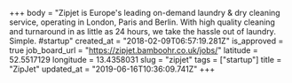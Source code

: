 +++
body = "Zipjet is Europe's leading on-demand laundry & dry cleaning service, operating in London, Paris and Berlin. With high quality cleaning and turnaround in as little as 24 hours, we take the hassle out of laundry. Simple. #startup"
created_at = "2018-02-09T06:57:19.281Z"
is_approved = true
job_board_url = "https://zipjet.bamboohr.co.uk/jobs/"
latitude = 52.5517129
longitude = 13.4358031
slug = "zipjet"
tags = ["startup"]
title = "ZipJet"
updated_at = "2019-06-16T10:36:09.741Z"
+++
